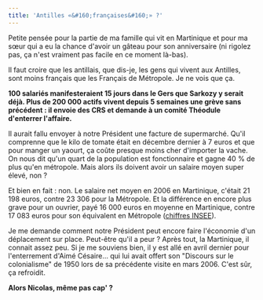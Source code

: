 ```yaml
---
title: 'Antilles «&#160;françaises&#160;» ?'
---
```


Petite pensée pour la partie de ma famille qui vit en Martinique et pour ma sœur
qui a eu la chance d'avoir un gâteau pour son anniversaire (ni rigolez pas, ça
n'est vraiment pas facile en ce moment là-bas).

Il faut croire que les antillais, que dis-je, les gens qui vivent aux Antilles,
sont moins français que les Français de Métropole. Je ne vois que ça.

**100 salariés manifesteraient 15 jours dans le Gers que Sarkozy y serait déjà.
Plus de 200 000 actifs vivent depuis 5 semaines une grève sans précédent&nbsp;:
il envoie des CRS et demande à un comité Théodule d'enterrer l'affaire.**

Il aurait fallu envoyer à notre Président une facture de supermarché. Qu'il
comprenne que le kilo de tomate était en décembre dernier à 7 euros et que pour
manger un yaourt, ça coûte presque moins cher d'importer la vache. On nous dit
qu'un quart de la population est fonctionnaire et gagne 40 % de plus qu'en
métropole. Mais alors ils doivent avoir un salaire moyen super élevé, non&nbsp;?

Et bien en fait&nbsp;: non. Le salaire net moyen en 2006 en Martinique, c'était
21 198 euros, contre 23 306 pour la Métropole. Et la différence en encore plus
grave pour un ouvrier, payé 16 000 euros en moyenne en Martinique, contre 17 083
euros pour son équivalent en Métropole
([chiffres INSEE](http://www.insee.fr/fr/themes/theme.asp?theme=3&sous_theme=1&type=2&nivgeo=23)).

Je me demande comment notre Président peut encore faire l'économie d'un
déplacement sur place. Peut-être qu'il a peur&nbsp;? Après tout, la Martinique,
il connait assez peu. Si je me souviens bien, il y est allé en avril dernier
pour l'enterrement d'Aimé Césaire… qui lui avait offert son "Discours sur le
colonialisme" de 1950 lors de sa précédente visite en mars 2006\. C'est sûr, ça
refroidit.

**Alors Nicolas, même pas cap'&nbsp;?**
